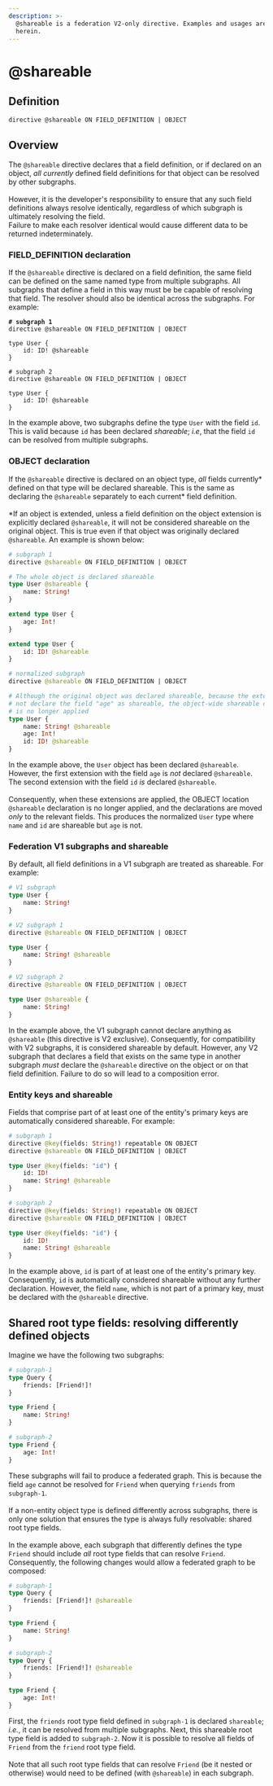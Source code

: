 ```yaml
---
description: >-
  @shareable is a federation V2-only directive. Examples and usages are outlined
  herein.
---
```


# @shareable

## Definition

`directive @shareable ON FIELD_DEFINITION | OBJECT`

## Overview

The `@shareable` directive declares that a field definition, or if declared on an object, _all currently_ defined field definitions for that object can be resolved by other subgraphs. \
\
However, it is the developer's responsibility to ensure that any such field definitions always resolve identically, regardless of which subgraph is ultimately resolving the field.\
Failure to make each resolver identical would cause different data to be returned indeterminately.

### FIELD\_DEFINITION declaration

If the `@shareable` directive is declared on a field definition, the same field can be defined on the same named type from multiple subgraphs. All subgraphs that define a field in this way must be be capable of resolving that field. The resolver should also be identical across the subgraphs. For example:

<pre class="language-graphql"><code class="lang-graphql"><strong># subgraph 1
</strong>directive @shareable ON FIELD_DEFINITION | OBJECT

type User {
    id: ID! @shareable
}

# subgraph 2
directive @shareable ON FIELD_DEFINITION | OBJECT

type User {
    id: ID! @shareable
}
</code></pre>

In the example above, two subgraphs define the type `User` with the field `id`. This is valid because `id` has been declared _shareable_; _i.e_, that the field `id` can be resolved from multiple subgraphs.

### OBJECT declaration

If the `@shareable` directive is declared on an object type, _all_ fields currently\* defined on that type will be declared shareable. This is the same as declaring the `@shareable` separately to each current\* field definition.\
\
\*If an object is extended, unless a field definition on the object extension is explicitly declared `@shareable`, it will not be considered shareable on the original object. This is true even if that object was originally declared `@shareable`. An example is shown below:

```graphql
# subgraph 1
directive @shareable ON FIELD_DEFINITION | OBJECT

# The whole object is declared shareable
type User @shareable {
    name: String!
}

extend type User {
    age: Int!
}

extend type User {
    id: ID! @shareable
}

# normalized subgraph
directive @shareable ON FIELD_DEFINITION | OBJECT

# Although the original object was declared shareable, because the extension does
# not declare the field "age" as shareable, the object-wide shareable directive
# is no longer applied
type User {
    name: String! @shareable
    age: Int!
    id: ID! @shareable
}
```

In the example above, the `User` object has been declared `@shareable`.  However, the first extension with the field `age` is _not_ declared `@shareable`. The second extension with the field `id` _is_ declared `@shareable`.\
\
Consequently, when these extensions are applied, the OBJECT location `@shareable` declaration is no longer applied, and the declarations are moved _only_ to the relevant fields. This produces the normalized `User` type where `name` and `id` are shareable but `age` is not.

### Federation V1 subgraphs and shareable

By default, all field definitions in a V1 subgraph are treated as shareable. For example:

```graphql
# V1 subgraph
type User {
    name: String!
}

# V2 subgraph 1
directive @shareable ON FIELD_DEFINITION | OBJECT

type User {
    name: String! @shareable
}

# V2 subgraph 2
directive @shareable ON FIELD_DEFINITION | OBJECT

type User @shareable {
    name: String!
}
```

In the example above, the V1 subgraph cannot declare anything as `@shareable` (this directive is V2 exclusive). Consequently, for compatibility with V2 subgraphs, it is considered shareable by default. However, any V2 subgraph that declares a field that exists on the same type in another subgraph _must_ declare the `@shareable` directive on the object or on that field definition. Failure to do so will lead to a composition error.

### Entity keys and shareable

Fields that comprise part of at least one of the entity's primary keys are automatically considered shareable. For example:

```graphql
# subgraph 1
directive @key(fields: String!) repeatable ON OBJECT
directive @shareable ON FIELD_DEFINITION | OBJECT

type User @key(fields: "id") {
    id: ID!
    name: String! @shareable
}

# subgraph 2
directive @key(fields: String!) repeatable ON OBJECT
directive @shareable ON FIELD_DEFINITION | OBJECT

type User @key(fields: "id") {
    id: ID!
    name: String! @shareable
}
```

In the example above, `id` is part of at least one of the entity's primary key. Consequently, `id` is automatically considered shareable without any further declaration. However, the field `name`, which is not part of a primary key, must be declared with the `@shareable` directive.

## Shared root type fields: resolving differently defined objects

Imagine we have the following two subgraphs:

```graphql
# subgraph-1
type Query {
    friends: [Friend!]!
}

type Friend {
    name: String!
}
```

```graphql
# subgraph-2
type Friend {
    age: Int!
}
```

These subgraphs will fail to produce a federated graph. This is because the field `age` cannot be resolved for `Friend` when querying `friends` from `subgraph-1`.\
\
If a non-entity object type is defined differently across subgraphs, there is only one solution that ensures the type is always fully resolvable: shared root type fields.\
\
In the example above, each subgraph that differently defines the type `Friend` should include _all_ root type fields that can resolve `Friend`. Consequently, the following changes would allow a federated graph to be composed:

```graphql
# subgraph-1
type Query {
    friends: [Friend!]! @shareable
}

type Friend {
    name: String!
}
```

```graphql
# subgraph-2
type Query {
    friends: [Friend!]! @shareable
}

type Friend {
    age: Int!
}
```

First, the `friends` root type field defined in `subgraph-1` is declared `shareable`; _i.e._, it can be resolved from multiple subgraphs. Next, this shareable root type field is added to `subgraph-2`. Now it is possible to resolve all fields of `Friend` from the `friend` root type field.\
\
Note that all such root type fields that can resolve `Friend` (be it nested or otherwise) would need to be defined (with `@shareable`) in each subgraph.

